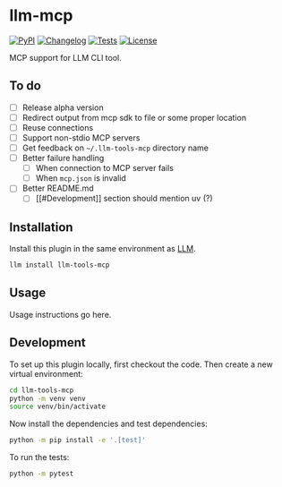 # llm-mcp

[![PyPI](https://img.shields.io/pypi/v/llm-mcp.svg)](https://pypi.org/project/llm-mcp/)
[![Changelog](https://img.shields.io/github/v/release/VirtusLab/llm-mcp?include_prereleases&label=changelog)](https://github.com/VirtusLab/llm-mcp/releases)
[![Tests](https://github.com/VirtusLab/llm-mcp/actions/workflows/test.yml/badge.svg)](https://github.com/VirtusLab/llm-mcp/actions/workflows/test.yml)
[![License](https://img.shields.io/badge/license-Apache%202.0-blue.svg)](https://github.com/VirtusLab/llm-mcp/blob/main/LICENSE)

MCP support for LLM CLI tool.


## To do

- [ ] Release alpha version
- [ ] Redirect output from mcp sdk to file or some proper location
- [ ] Reuse connections
- [ ] Support non-stdio MCP servers
- [ ] Get feedback on `~/.llm-tools-mcp` directory name
- [ ] Better failure handling
    - [ ] When connection to MCP server fails
    - [ ] When `mcp.json` is invalid
- [ ] Better README.md
    - [ ] [[#Development]] section should mention uv (?)

## Installation

Install this plugin in the same environment as [LLM](https://llm.datasette.io/).
```bash
llm install llm-tools-mcp
```
## Usage

Usage instructions go here.

## Development

To set up this plugin locally, first checkout the code. Then create a new virtual environment:
```bash
cd llm-tools-mcp
python -m venv venv
source venv/bin/activate
```
Now install the dependencies and test dependencies:
```bash
python -m pip install -e '.[test]'
```
To run the tests:
```bash
python -m pytest
```
